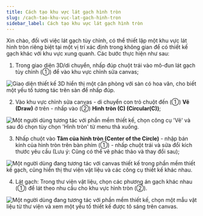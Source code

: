 ```yaml
---
title: Cách tạo khu vực lát gạch hình tròn
slug: /cach-tao-khu-vuc-lat-gach-hinh-tron
sidebar_label: Cách tạo khu vực lát gạch hình tròn
---
```


Xin chào, đối với việc lát gạch tùy chỉnh, có thể thiết lập một khu vực lát hình tròn riêng biệt tại một vị trí xác định trong không gian để có thiết kế gạch khác với khu vực xung quanh. Các bước thực hiện như sau:

1. Trong giao diện 3D/di chuyển, nhấp đúp chuột trái vào mô-đun lát gạch tùy chỉnh (①) để vào khu vực chỉnh sửa canvas;

![Giao diện thiết kế 3D hiển thị một căn phòng với sàn có hoa văn, cho biết một yếu tố tương tác trên sàn để nhấp đúp.](https://storage.googleapis.com/jegavn_kb/images/20e68236-b37a-4582-aa7f-a7eedd7eda9c.png)

2. Vào khu vực chỉnh sửa canvas - di chuyển con trỏ chuột đến (①) **Vẽ (Draw)** ở trên - nhấp vào (②) **Hình tròn (C) (Circular(C))**;

![Một người dùng tương tác với phần mềm thiết kế, chọn công cụ 'Vẽ' và sau đó chọn tùy chọn 'Hình tròn' từ menu thả xuống.](https://storage.googleapis.com/jegavn_kb/images/c8589d64-f8c6-4a65-86f3-8a4dcd414ccf.png)

3. Nhấp chuột vào **Tâm của hình tròn (Center of the Circle)** - nhập bán kính của hình tròn trên bàn phím (①) - nhấp chuột trái và sửa đổi kích thước yêu cầu (Lưu ý: Cũng có thể vẽ phác thảo và thay đổi sau);

![Một người dùng đang tương tác với canvas thiết kế trong phần mềm thiết kế gạch, cũng hiển thị thư viện vật liệu và các công cụ thiết kế khác nhau.](https://storage.googleapis.com/jegavn_kb/images/ee8221a3-8a84-4136-bf49-4f387b35fe63.png)

4. Lát gạch: Trong thư viện vật liệu, chọn các phương án gạch khác nhau (①) để lát theo nhu cầu cho khu vực hình tròn (②).

![Một người dùng đang tương tác với phần mềm thiết kế, chọn một mẫu vật liệu từ thư viện và xem một yếu tố thiết kế được tô sáng trên canvas.](https://storage.googleapis.com/jegavn_kb/images/44861977-aacd-41e4-8d39-bd1067e05033.png)